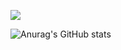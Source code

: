 <a href="https://42seoul.kr/seoul42/contents/view?contentsNo=13&level=2&menuNo=28&gclid=Cj0KCQjwvO2IBhCzARIsALw3ASrP3eP0Zqr2LX1VttluGowW-C6mB0xcDhJIGJ2JXMl8SNZToqBiBPgaAqOkEALw_wcB" target="_blank"><img src="https://img.shields.io/badge/42-#000000?style=social&logo=42&logoColor=#000000"/></a>

![Anurag's GitHub stats](https://github-readme-stats.vercel.app/api?username=chanhohan&show_icons=true&theme=radical)
